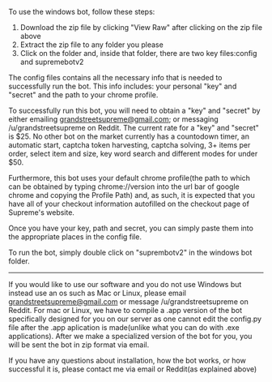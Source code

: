To use the windows bot, follow these steps:
1. Download the zip file by clicking "View Raw" after clicking on the zip file above
2. Extract the zip file to any folder you please
3. Click on the folder and, inside that folder, there are two key files:config and supremebotv2

The config files contains all the necessary info that is needed to successfully run the bot. This info includes: your personal "key" and "secret" and the path to your chrome profile.

To successfully run this bot, you will need to obtain a "key" and "secret" by either emailing grandstreetsupreme@gmail.com; or messaging /u/grandstreetsupreme on Reddit. The current rate for a "key" and "secret" is $25. No other bot on the market currently has a countodown timer, an automatic start, captcha token harvesting, captcha solving, 3+ items per order, select item and size, key word search and different modes for under $50. 

Furthermore, this bot uses your default chrome profile(the path to which can be obtained by typing chrome://version into the url bar of google chrome and copying the Profile Path) and, as such, it is expected that you have all of your checkout information autofilled on the checkout page of Supreme's website. 

Once you have your key, path and secret, you can simply paste them into the appropriate places in the config file.

To run the bot, simply double click on "suprembotv2" in the windows bot folder. 

----------------------------------------------------------------------------------------------------------------------------
If you would like to use our software and you do not use Windows but instead use an os such as Mac or Linux, please email grandstreetsupreme@gmail.com or message /u/grandstreetsupreme on Reddit. For mac or Linux, we have to compile a .app version of the bot specifically designed for you on our server as one cannot edit the config.py file after the .app aplication is made(unlike what you can do with .exe applications). After we make a specialized version of the bot for you, you will be sent the bot in zip format via email.

If you have any questions about installation, how the bot works, or how successful it is, please contact me via email or Reddit(as explained above) 
